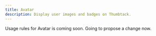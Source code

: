 ```yaml
---
title: Avatar
description: Display user images and badges on Thumbtack.
---
```

Usage rules for Avatar is coming soon. Going to propose a change now.
